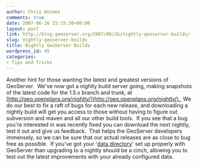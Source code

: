 ```yaml
---
author: Chris Holmes
comments: true
date: 2007-06-26 15:15:38+00:00
layout: post
link: http://blog.geoserver.org/2007/06/26/nightly-geoserver-builds/
slug: nightly-geoserver-builds
title: Nightly GeoServer Builds
wordpress_id: 45
categories:
- Tips and Tricks
---
```


Another hint for those wanting the latest and greatest versions of GeoServer.  We've now got a nightly build server going, making snapshots of the latest code for the 1.5.x branch and trunk, at [http://geo.openplans.org/nightly/](http://geo.openplans.org/nightly/).  We do our best to fix a raft of bugs for each new release, and downloading a nightly build will get you access to those without having to figure out subversion and maven and all our other build tools.  If you see that a bug you're interested in was recently fixed you can download the next nightly, test it out and give us feedback.  That helps the GeoServer developers immensely, so we can be sure that our actual releases are as close to bug free as possible.  If you've got your '[data directory](http://docs.codehaus.org/display/GEOSDOC/3+GeoServer+Data+Directory)' set up properly with GeoServer than upgrading to a nightly should be a cinch, allowing you to test out the latest improvements with your already configured data.
